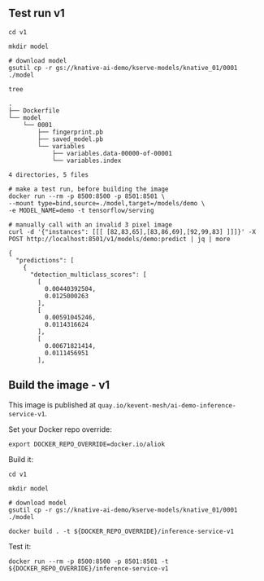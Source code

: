 ## Test run v1

```shell
cd v1

mkdir model

# download model 
gsutil cp -r gs://knative-ai-demo/kserve-models/knative_01/0001 ./model

tree

.
├── Dockerfile
└── model
    └── 0001
        ├── fingerprint.pb
        ├── saved_model.pb
        └── variables
            ├── variables.data-00000-of-00001
            └── variables.index

4 directories, 5 files

# make a test run, before building the image
docker run --rm -p 8500:8500 -p 8501:8501 \
--mount type=bind,source=./model,target=/models/demo \
-e MODEL_NAME=demo -t tensorflow/serving

# manually call with an invalid 3 pixel image
curl -d '{"instances": [[[ [82,83,65],[83,86,69],[92,99,83] ]]]}' -X POST http://localhost:8501/v1/models/demo:predict | jq | more

{
  "predictions": [
    {
      "detection_multiclass_scores": [
        [
          0.00440392504,
          0.0125000263
        ],
        [
          0.00591045246,
          0.0114316624
        ],
        [
          0.00671821414,
          0.0111456951
        ],
```


## Build the image - v1

This image is published at `quay.io/kevent-mesh/ai-demo-inference-service-v1`.

Set your Docker repo override:
```shell
export DOCKER_REPO_OVERRIDE=docker.io/aliok
```

Build it:
```shell
cd v1

mkdir model

# download model 
gsutil cp -r gs://knative-ai-demo/kserve-models/knative_01/0001 ./model

docker build . -t ${DOCKER_REPO_OVERRIDE}/inference-service-v1
```

Test it:
```shell
docker run --rm -p 8500:8500 -p 8501:8501 -t ${DOCKER_REPO_OVERRIDE}/inference-service-v1
```
